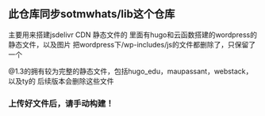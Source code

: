 ## 此仓库同步sotmwhats/lib这个仓库

主要用来搭建jsdelivr CDN 静态文件的
里面有hugo和云函数搭建的wordpress的静态文件，以及图片
把wordpress下/wp-includes/js的文件都删除了，只保留了一个

@1.3的拥有较为完整的静态文件，包括hugo_edu，maupassant，webstack，以及ty的
后续版本会删除这些文件

### 上传好文件后，请手动构建！